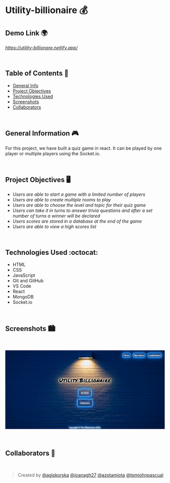 # Utility-billionaire :moneybag:

## Demo Link :earth_africa:

*https://utility-billionare.netlify.app/*
<p>&nbsp</p>

## Table of Contents :page_with_curl:

* [General Info](#general-information)
* [Project Objectives](#project-objectives)
* [Technologies Used](#technologies-used)
* [Screenshots](#screenshots)
* [Collaborators](#collaborators)

<p>&nbsp</p>


## General Information :video_game:
For this project, we have built a quiz game in react. It can be played by one player or multiple players using the Socket.io. 
<p>&nbsp</p>

 ## Project Objectives :desktop_computer:

- *Users are able to start a game with a limited number of players*
- *Users are able to create multiple rooms to play*
- *Users are able to choose the level and topic for their quiz game*
- *Users can take it in turns to answer trivia questions and after a set number of turns a winner will be declared*
- *Users scores are stored in a database at the end of the game*
- *Users are able to view a high scores list*
<p>&nbsp</p>

## Technologies Used :octocat:
- HTML
- CSS
- JavaScript
- Git and GitHub
- VS Code
- React
- MongoDB
- Socket.io
<p>&nbsp</p>

## Screenshots :cityscape:
<p>&nbsp</p>

![Utility-billionaire](./assets/sounds/Screenshot%20(9).png)
<p>&nbsp</p>


## Collaborators :e-mail:
<p>&nbsp</p>

> Created by
[@agiskorska](https://github.com/agiskorska)
[@ioanagh27](https://github.com/ioanagh27) 
[@azotamiota](https://github.com/azotamiota)
[@tsmjohnpascual](https://github.com/tsmjohnpascual)


